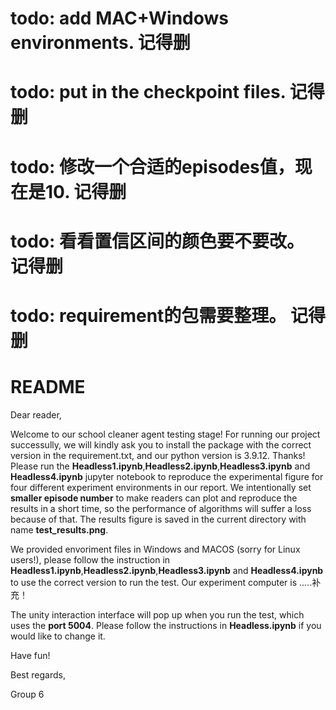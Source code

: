 # todo: add MAC+Windows environments. 记得删
# todo: put in the checkpoint files. 记得删
# todo: 修改一个合适的episodes值，现在是10. 记得删
# todo: 看看置信区间的颜色要不要改。 记得删
# todo: requirement的包需要整理。 记得删

# README 
Dear reader,

Welcome to our school cleaner agent testing stage! For running our project successully, we will kindly ask you to install the package with the correct version in the requirement.txt, and our python version is 3.9.12. Thanks! Please run the **Headless1.ipynb**,**Headless2.ipynb**,**Headless3.ipynb** and **Headless4.ipynb** jupyter notebook to reproduce the experimental figure for four different experiment environments in our report. We intentionally set **smaller episode number** to make readers can plot and reproduce the results in a short time, so the performance of algorithms will suffer a loss because of that. The results figure is saved in the current directory with name **test_results.png**. 

We provided envoriment files in Windows and MACOS (sorry for Linux users!), please follow the instruction in **Headless1.ipynb**,**Headless2.ipynb**,**Headless3.ipynb** and **Headless4.ipynb** to use the correct version to run the test. Our experiment computer is .....补充！

The unity interaction interface will pop up when you run the test, which uses the **port 5004**. Please follow the instructions in **Headless.ipynb** if you would like to change it.

Have fun!

Best regards,

Group 6

